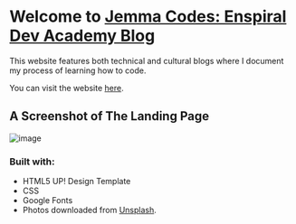 # Welcome to [Jemma Codes: Enspiral Dev Academy Blog](https://jemma-dixon.github.io/index.html)
This website features both technical and cultural blogs where I document my process of learning how to code.

You can visit the website [here](https://jemma-dixon.github.io/index.html).

## A Screenshot of The Landing Page

![image](https://user-images.githubusercontent.com/77214034/133357514-30ee592d-85dc-40f4-ac65-5277c9085e28.png)

### Built with:
- HTML5 UP! Design Template 
- CSS
- Google Fonts 
- Photos downloaded from [Unsplash](https://unsplash.com/s/photos/france).


        
      

    
